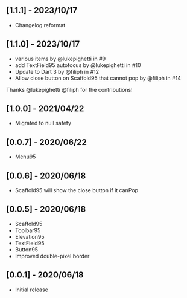 ## [1.1.1] - 2023/10/17

- Changelog reformat

## [1.1.0] - 2023/10/17

- various items by @lukepighetti in #9
- add TextField95 autofocus by @lukepighetti in #10
- Update to Dart 3 by @filiph in #12
- Allow close button on Scaffold95 that cannot pop by @filiph in #14

Thanks @lukepighetti @filiph for the contributions!

## [1.0.0] - 2021/04/22

- Migrated to null safety

## [0.0.7] - 2020/06/22

- Menu95

## [0.0.6] - 2020/06/18

- Scaffold95 will show the close button if it canPop

## [0.0.5] - 2020/06/18

- Scaffold95
- Toolbar95
- Elevation95
- TextField95
- Button95
- Improved double-pixel border

## [0.0.1] - 2020/06/18

- Initial release
